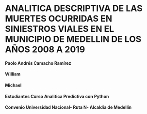 #       ANALITICA DESCRIPTIVA DE LAS MUERTES OCURRIDAS EN SINIESTROS VIALES EN EL MUNICIPIO DE MEDELLIN DE LOS AÑOS 2008 A 2019

####                                               Paolo Andrés Camacho Ramírez
####                                               William
####                                               Michael

####                                    Estudiantes Curso Analitica Predictiva con Python
####                                Convenio Universidad Nacional- Ruta N- Alcaldia de Medellin
